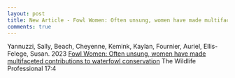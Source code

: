```yaml
---
layout: post
title: New Article - Fowl Women: Often unsung, women have made multifaceted contributions to waterfowl conservation
comments: true
---
```




Yannuzzi, Sally, Beach, Cheyenne, Kemink, Kaylan, Fournier, Auriel, Ellis-Felege, Susan. 2023 [Fowl Women: Often unsung, women have made multifaceted contributions to waterfowl conservation](https://github.com/aurielfournier/aurielfournier.github.io/blob/master/_pdfs/Yannuzzi%20et%20al%20Fournier%202023%20The%20Wildlife%20Professional.pdf) The Wildlife Professional 17:4
